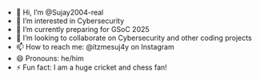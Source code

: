 - 👋 Hi, I’m @Sujay2004-real
- 👀 I’m interested in Cybersecurity 
- 🌱 I’m currently preparing for GSoC 2025
- 💞️ I’m looking to collaborate on Cybersecurity and other coding projects 
- 📫 How to reach me: @itzmesuj4y on Instagram
- 😄 Pronouns: he/him
- ⚡ Fun fact: I am a huge cricket and chess fan!

<!---
Sujay2004-real/Sujay2004-real is a ✨ special ✨ repository because its `README.md` (this file) appears on your GitHub profile.
You can click the Preview link to take a look at your changes.
--->
